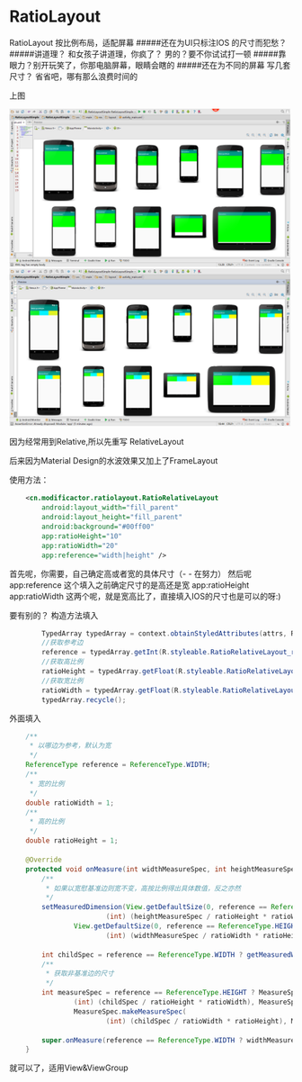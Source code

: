 # RatioLayout
RatioLayout 按比例布局，适配屏幕
#####还在为UI只标注IOS 的尺寸而犯愁？
#####讲道理？   和女孩子讲道理，你疯了？ 男的？要不你试试打一顿
#####靠眼力？别开玩笑了，你那电脑屏幕，眼睛会瞎的
#####还在为不同的屏幕 写几套尺寸？ 省省吧，哪有那么浪费时间的

上图<p/>
<img src="images/image1.png" width="500px"/><br>
<img src="images/image2.png" width="500px"/><br>

因为经常用到Relative,所以先重写 RelativeLayout

后来因为Material Design的水波效果又加上了FrameLayout

使用方法：
```xml
    <cn.modificactor.ratiolayout.RatioRelativeLayout
        android:layout_width="fill_parent"
        android:layout_height="fill_parent"
        android:background="#00ff00"
        app:ratioHeight="10"
        app:ratioWidth="20"
        app:reference="width|height" />
```
首先呢，你需要，自己确定高或者宽的具体尺寸（- - 在努力）
然后呢app:reference 这个填入之前确定尺寸的是高还是宽
app:ratioHeight
app:ratioWidth
这两个呢，就是宽高比了，直接填入IOS的尺寸也是可以的呀:)

要有别的？
构造方法填入
```java
        TypedArray typedArray = context.obtainStyledAttributes(attrs, R.styleable.RatioRelativeLayout, defStyleAttr, 0);
        //获取参考边
        reference = typedArray.getInt(R.styleable.RatioRelativeLayout_reference, 0) == 0 ? ReferenceType.WIDTH : ReferenceType.HEIGHT;
        //获取高比例
        ratioHeight = typedArray.getFloat(R.styleable.RatioRelativeLayout_ratioHeight, 1);
        //获取宽比例
        ratioWidth = typedArray.getFloat(R.styleable.RatioRelativeLayout_ratioWidth, 1);
        typedArray.recycle();
```
外面填入
```java
    /**
     * 以哪边为参考，默认为宽
     */
    ReferenceType reference = ReferenceType.WIDTH;
    /**
     * 宽的比例
     */
    double ratioWidth = 1;
    /**
     * 高的比例
     */
    double ratioHeight = 1;

    @Override
    protected void onMeasure(int widthMeasureSpec, int heightMeasureSpec) {
        /**
         * 如果以宽慰基准边则宽不变，高按比例得出具体数值，反之亦然
         */
        setMeasuredDimension(View.getDefaultSize(0, reference == ReferenceType.WIDTH ? widthMeasureSpec :
                        (int) (heightMeasureSpec / ratioHeight * ratioWidth)),
                View.getDefaultSize(0, reference == ReferenceType.HEIGHT ? heightMeasureSpec :
                        (int) (widthMeasureSpec / ratioWidth * ratioHeight)));

        int childSpec = reference == ReferenceType.WIDTH ? getMeasuredWidth() : getMeasuredHeight();
        /**
         * 获取非基准边的尺寸
         */
        int measureSpec = reference == ReferenceType.HEIGHT ? MeasureSpec.makeMeasureSpec(
                (int) (childSpec / ratioHeight * ratioWidth), MeasureSpec.EXACTLY) :
                MeasureSpec.makeMeasureSpec(
                        (int) (childSpec / ratioWidth * ratioHeight), MeasureSpec.EXACTLY);

        super.onMeasure(reference == ReferenceType.WIDTH ? widthMeasureSpec : measureSpec, reference == ReferenceType.HEIGHT ? heightMeasureSpec : measureSpec);
    }
```


就可以了，适用View&ViewGroup
